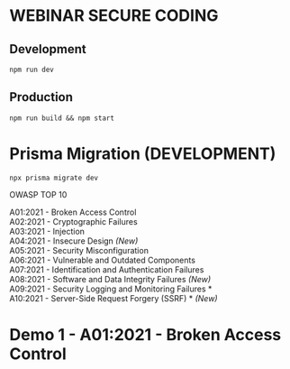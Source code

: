 # WEBINAR SECURE CODING

## Development
```
npm run dev
```

## Production 
```
npm run build && npm start 
```
# Prisma Migration (DEVELOPMENT)

``` 
npx prisma migrate dev
```

OWASP TOP 10 

A01:2021 - Broken Access Control  
A02:2021 - Cryptographic Failures  
A03:2021 - Injection  
A04:2021 - Insecure Design *(New)*  
A05:2021 - Security Misconfiguration  
A06:2021 - Vulnerable and Outdated Components  
A07:2021 - Identification and Authentication Failures  
A08:2021 - Software and Data Integrity Failures *(New)*  
A09:2021 - Security Logging and Monitoring Failures *  
A10:2021 - Server-Side Request Forgery (SSRF) * *(New)*  


# Demo 1 - A01:2021 - Broken Access Control  




